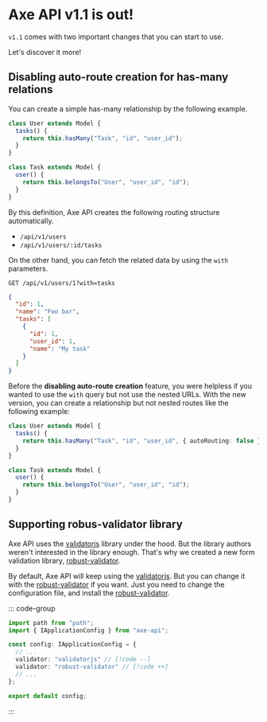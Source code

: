 # Axe API v1.1 is out!

`v1.1` comes with two important changes that you can start to use.

Let's discover it more!

## Disabling auto-route creation for has-many relations

You can create a simple has-many relationship by the following example.

```ts
class User extends Model {
  tasks() {
    return this.hasMany("Task", "id", "user_id");
  }
}

class Task extends Model {
  user() {
    return this.belongsTo("User", "user_id", "id");
  }
}
```

By this definition, Axe API creates the following routing structure automatically.

- `/api/v1/users`
- `/api/v1/users/:id/tasks`

On the other hand, you can fetch the related data by using the `with` parameters.

`GET /api/v1/users/1?with=tasks`

```json
{
  "id": 1,
  "name": "Foo bar",
  "tasks": [
    {
      "id": 1,
      "user_id": 1,
      "name": "My task"
    }
  ]
}
```

Before the **disabling auto-route creation** feature, you were helpless if you wanted to use the `with` query but not use the nested URLs. With the new version, you can create a relationship but not nested routes like the following example:

```ts
class User extends Model {
  tasks() {
    return this.hasMany("Task", "id", "user_id", { autoRouting: false });
  }
}

class Task extends Model {
  user() {
    return this.belongsTo("User", "user_id", "id");
  }
}
```

## Supporting robus-validator library

Axe API uses the [validatorjs](https://github.com/mikeerickson/validatorjs) library under the hood. But the library authors weren't interested in the library enough. That's why we created a new form validation library, [robust-validator](https://validator.axe-api.com/).

By default, Axe API will keep using the [validatorjs](https://github.com/mikeerickson/validatorjs). But you can change it with the [robust-validator](https://validator.axe-api.com/) if you want. Just you need to change the configuration file, and install the [robust-validator](https://validator.axe-api.com/).

::: code-group

```ts [app/config.ts]
import path from "path";
import { IApplicationConfig } from "axe-api";

const config: IApplicationConfig = {
  // ...
  validator: "validatorjs" // [!code --]
  validator: "robust-validator" // [!code ++]
  // ...
};

export default config;
```

:::
